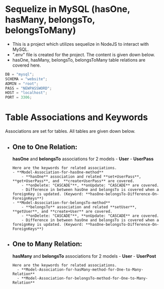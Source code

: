# Sequelize in MySQL (hasOne, hasMany, belongsTo, belongsToMany)

- This is a project which utilizes sequelize in NodeJS to interact with MySQL.
- ".env" file is created for the project. The content is given down below.
- hasOne, hasMany, belongsTo, belongsToMany table relations are covered here.

```javascript
DB = "mysql";
SCHEMA = "website";
ADMIN = "root";
PASS = "NEWPASSWORD";
HOST = "localhost";
PORT = 3306;
```

# Table Associations and Keywords

Associations are set for tables. All tables are given down below.

- ## One to One Relation: <br>

  **hasOne** and **belongsTo** associations for 2 models - **User** - **UserPass**

      Here are the keywords for related associations.
      - **Model-Association-for-hasOne-method**
          - **hasOne** association and related **set+UserPass**, **get+UserPass**, and  **create+UserPass** are covered.
          - **onDelete: "CASCADE"**, **onUpdate: "CASCADE** are covered.
          - Difference in between hasOne and belongsTo is covered when a foreignKey is updated. (Keyword: **hasOne-belongsTo-Difference-On-ForeignKeys**)
      - **Model-Association-for-belongsTo-method**
          - **belongsTo** association and related **setUser**, **getUser**, and **create+User** are covered.
          - **onDelete: "CASCADE"**, **onUpdate: "CASCADE** are covered.
          - Difference in between hasOne and belongsTo is covered when a foreignKey is updated. (Keyword: **hasOne-belongsTo-Difference-On-ForeignKeys**)

- ## One to Many Relation: <br>

  **hasMany** and **belongsTo** associations for 2 models - **User** - **UserPost**

      Here are the keywords for related associations.
        - **Model-Association-for-hasMany-method-for-One-to-Many-Relation**
        - **Model-Association-for-belongsTo-method-for-One-to-Many-Relation**
